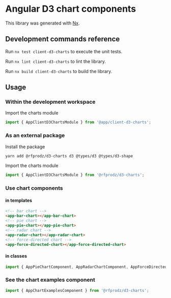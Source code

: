 # Angular D3 chart components

This library was generated with [Nx](https://nx.dev).

## Development commands reference

Run `nx test client-d3-charts` to execute the unit tests.

Run `nx lint client-d3-charts` to lint the library.

Run `nx build client-d3-charts` to build the library.

## Usage

### Within the development workspace

Import the charts module

```typescript
import { AppClientD3ChartsModule } from '@app/client-d3-charts';
```

### As an external package

Install the package

```bash
yarn add @rfprodz/d3-charts d3 @types/d3 @types/d3-shape
```

Import the charts module

```typescript
import { AppClientD3ChartsModule } from '@rfprodz/d3-charts';
```

### Use chart components

#### in templates

```html
<!-- bar chart -->
<app-bar-chart></app-bar-chart>
<!-- pie chart -->
<app-pie-chart></app-pie-chart>
<!-- radar chart -->
<app-radar-chart></app-radar-chart>
<!-- force-directed chart -->
<app-force-directed-chart></app-force-directed-chart>
```

#### in classes

```typescript
import { AppPieChartComponent, AppRadarChartComponent, AppForceDirectedChartComponent, AppBarChartComponent } from '@rfprodz/d3-charts';
```

### See the chart examples component

```typescript
import { AppChartExamplesComponent } from '@rfprodz/d3-charts';
```
